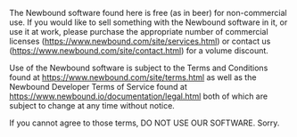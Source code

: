 The Newbound software found here is free (as in beer) for non-commercial use. If you would like to sell something with the Newbound software in it, or use it at work, please purchase the appropriate number of commercial licenses (https://www.newbound.com/site/services.html) or contact us (https://www.newbound.com/site/contact.html) for a volume discount.

Use of the Newbound software is subject to the Terms and Conditions found at https://www.newbound.com/site/terms.html as well as the Newbound Developer Terms of Service found at https://www.newbound.io/documentation/legal.html both of which are subject to change at any time without notice.

If you cannot agree to those terms, DO NOT USE OUR SOFTWARE. Sorry.